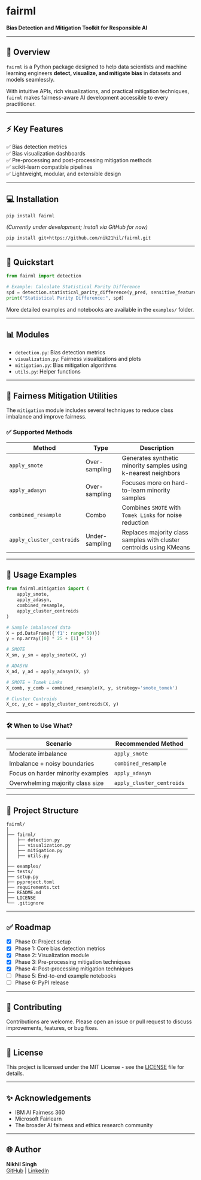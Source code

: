 # fairml

**Bias Detection and Mitigation Toolkit for Responsible AI**

---

## 📝 **Overview**

`fairml` is a Python package designed to help data scientists and machine learning engineers **detect, visualize, and mitigate bias** in datasets and models seamlessly.

With intuitive APIs, rich visualizations, and practical mitigation techniques, `fairml` makes fairness-aware AI development accessible to every practitioner.

---

## ⚡ **Key Features**

✅ Bias detection metrics  
✅ Bias visualization dashboards  
✅ Pre-processing and post-processing mitigation methods  
✅ scikit-learn compatible pipelines  
✅ Lightweight, modular, and extensible design

---

## 💻 **Installation**

```
pip install fairml
```

*(Currently under development; install via GitHub for now)*

```
pip install git+https://github.com/nik21hil/fairml.git
```

---

## 🚀 **Quickstart**

```python
from fairml import detection

# Example: Calculate Statistical Parity Difference
spd = detection.statistical_parity_difference(y_pred, sensitive_features, privileged_group='A', unprivileged_group='B')
print("Statistical Parity Difference:", spd)
```

More detailed examples and notebooks are available in the `examples/` folder.

---

## 📊 **Modules**

- `detection.py`: Bias detection metrics  
- `visualization.py`: Fairness visualizations and plots  
- `mitigation.py`: Bias mitigation algorithms  
- `utils.py`: Helper functions

---

## 🔧 **Fairness Mitigation Utilities**

The `mitigation` module includes several techniques to reduce class imbalance and improve fairness.

### ✅ Supported Methods

| Method                       | Type           | Description                                                                 |
|-----------------------------|----------------|-----------------------------------------------------------------------------|
| `apply_smote`               | Over-sampling  | Generates synthetic minority samples using k-nearest neighbors             |
| `apply_adasyn`              | Over-sampling  | Focuses more on hard-to-learn minority samples                             |
| `combined_resample`         | Combo          | Combines `SMOTE` with `Tomek Links` for noise reduction                    |
| `apply_cluster_centroids`   | Under-sampling | Replaces majority class samples with cluster centroids using KMeans       |

---

## 🧪 **Usage Examples**

```python
from fairml.mitigation import (
    apply_smote,
    apply_adasyn,
    combined_resample,
    apply_cluster_centroids
)

# Sample imbalanced data
X = pd.DataFrame({'f1': range(30)})
y = np.array([0] * 25 + [1] * 5)

# SMOTE
X_sm, y_sm = apply_smote(X, y)

# ADASYN
X_ad, y_ad = apply_adasyn(X, y)

# SMOTE + Tomek Links
X_comb, y_comb = combined_resample(X, y, strategy='smote_tomek')

# Cluster Centroids
X_cc, y_cc = apply_cluster_centroids(X, y)
```

---

### 🛠 **When to Use What?**

| Scenario                                | Recommended Method     |
|----------------------------------------|------------------------|
| Moderate imbalance                     | `apply_smote`          |
| Imbalance + noisy boundaries           | `combined_resample`    |
| Focus on harder minority examples      | `apply_adasyn`         |
| Overwhelming majority class size       | `apply_cluster_centroids` |

---

## 📁 **Project Structure**

```
fairml/
│
├── fairml/
│   ├── detection.py
│   ├── visualization.py
│   ├── mitigation.py
│   ├── utils.py
│
├── examples/
├── tests/
├── setup.py
├── pyproject.toml
├── requirements.txt
├── README.md
├── LICENSE
└── .gitignore
```

---

## ✅ **Roadmap**

- [x] Phase 0: Project setup  
- [x] Phase 1: Core bias detection metrics  
- [x] Phase 2: Visualization module  
- [x] Phase 3: Pre-processing mitigation techniques  
- [x] Phase 4: Post-processing mitigation techniques  
- [ ] Phase 5: End-to-end example notebooks  
- [ ] Phase 6: PyPI release

---

## 🤝 **Contributing**

Contributions are welcome. Please open an issue or pull request to discuss improvements, features, or bug fixes.

---

## 📄 **License**

This project is licensed under the MIT License - see the [LICENSE](LICENSE) file for details.

---

## ✨ **Acknowledgements**

- IBM AI Fairness 360  
- Microsoft Fairlearn  
- The broader AI fairness and ethics research community

---

## 🌐 **Author**

**Nikhil Singh**  
[GitHub](https://github.com/nik21hil) | [LinkedIn](https://www.linkedin.com/in/nikhil-singh21/)
